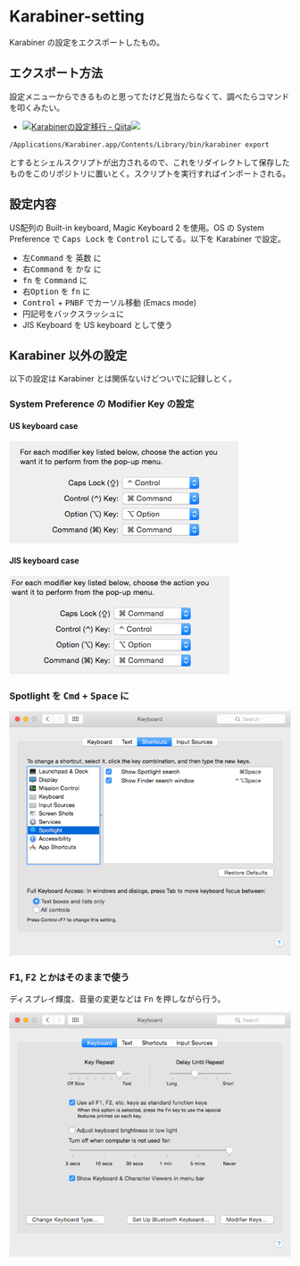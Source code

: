 # Karabiner-setting
Karabiner の設定をエクスポートしたもの。

## エクスポート方法
設定メニューからできるものと思ってたけど見当たらなくて、調べたらコマンドを叩くみたい。

- [![](http://capture.heartrails.com/75x75/shadow?http://qiita.com/icb54615/items/9c7a5366e23496bfacd5)](http://qiita.com/icb54615/items/9c7a5366e23496bfacd5)[Karabinerの設定移行 - Qiita](http://qiita.com/icb54615/items/9c7a5366e23496bfacd5)[![](http://b.hatena.ne.jp/entry/image/http://qiita.com/icb54615/items/9c7a5366e23496bfacd5)](http://b.hatena.ne.jp/entry/http://qiita.com/icb54615/items/9c7a5366e23496bfacd5)


```
/Applications/Karabiner.app/Contents/Library/bin/karabiner export
```

とするとシェルスクリプトが出力されるので、これをリダイレクトして保存したものをこのリポジトリに置いとく。スクリプトを実行すればインポートされる。

## 設定内容
US配列の Built-in keyboard, Magic Keyboard 2 を使用。OS の System Preference で <kbd>Caps Lock</kbd> を <kbd>Control</kbd> にしてる。以下を Karabiner で設定。

- <kbd>左Command</kbd> を <kbd>英数</kbd> に 
- <kbd>右Command</kbd> を <kbd>かな</kbd> に 
- <kbd>fn</kbd> を <kbd>Command</kbd> に 
- <kbd>右Option</kbd> を <kbd>fn</kbd> に 
- <kbd>Control</kbd> + <kbd>P</kbd><kbd>N</kbd><kbd>B</kbd><kbd>F</kbd> でカーソル移動 (Emacs mode)
- 円記号をバックスラッシュに
- JIS Keyboard を US keyboard として使う

## Karabiner 以外の設定
以下の設定は Karabiner とは関係ないけどついでに記録しとく。

### System Preference の Modifier Key の設定
#### US keyboard case

![](fig/mod-key-US.png)

#### JIS keyboard case

![](fig/mod-key-JIS.png)

### Spotlight を <kbd>Cmd</kbd> + <kbd>Space</kbd> に

![](fig/spotlight.png) 

### <kbd>F1</kbd>, <kbd>F2</kbd> とかはそのままで使う
ディスプレイ輝度、音量の変更などは <kbd>Fn</kbd> を押しながら行う。

![](fig/funtion-keys.png)
